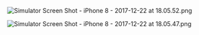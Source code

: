 ![Simulator Screen Shot - iPhone 8 - 2017-12-22 at 18.05.52.png](http://upload-images.jianshu.io/upload_images/9242195-1c78b97ad44e5651.png?imageMogr2/auto-orient/strip%7CimageView2/2/w/1240)

![Simulator Screen Shot - iPhone 8 - 2017-12-22 at 18.05.47.png](http://upload-images.jianshu.io/upload_images/9242195-12958378279311b8.png?imageMogr2/auto-orient/strip%7CimageView2/2/w/1240)
